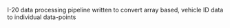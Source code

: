 I-20 data processing pipeline written to convert array based, vehicle ID data to individual data-points
